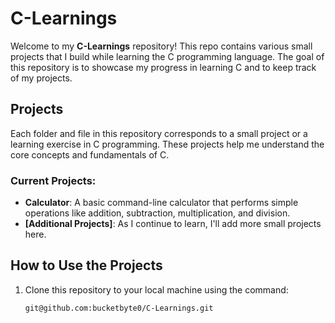 # C-Learnings

Welcome to my **C-Learnings** repository! This repo contains various small projects that I build while learning the C programming language. The goal of this repository is to showcase my progress in learning C and to keep track of my projects.

## Projects

Each folder and file in this repository corresponds to a small project or a learning exercise in C programming. These projects help me understand the core concepts and fundamentals of C.

### Current Projects:
- **Calculator**: A basic command-line calculator that performs simple operations like addition, subtraction, multiplication, and division.
- **[Additional Projects]**: As I continue to learn, I'll add more small projects here.

## How to Use the Projects

1. Clone this repository to your local machine using the command:
   ```bash
   git@github.com:bucketbyte0/C-Learnings.git
